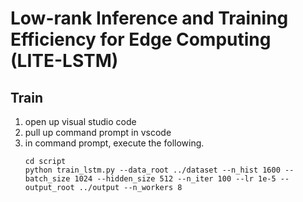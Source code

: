 # Low-rank Inference and Training Efficiency for Edge Computing (LITE-LSTM)



## Train

1. open up visual studio code
1. pull up command prompt in vscode
1. in command prompt, execute the following. 
    ```shell
    cd script
    python train_lstm.py --data_root ../dataset --n_hist 1600 --batch_size 1024 --hidden_size 512 --n_iter 100 --lr 1e-5 --output_root ../output --n_workers 8
    ```